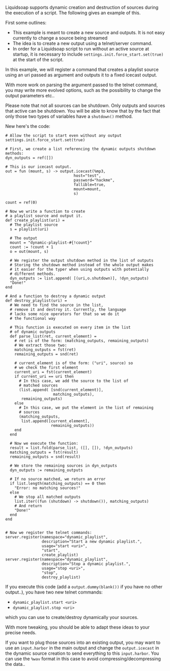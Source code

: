 Liquidsoap supports dynamic creation and destruction of sources 
during the execution of a script. The following gives an example
of this.

First some outlines:

* This example is meant to create a new source and outputs. It is not easy currently to change a source being streamed
* The idea is to create a new output using a telnet/server command.
* In order for a Liquidsoap script to run without an active source at startup, it is necessary to include `settings.init.force_start.set(true)` at the start of the script. 


In this example, we will register a command that creates a playlist source using an uri passed
as argument and outputs it to a fixed icecast output.

With more work on parsing the argument passed to the telnet command,
you may write more evolved options, such as the possibility to change
the output parameters etc..

Please note that not all sources can be shutdown. Only outputs and sources that active can be shutdown.
You will be able to know that by the fact that only those two types of variables have a `shutdown()`
method.

New here's the code:

```liquidsoap
# Allow the script to start even without any output
settings.init.force_start.set(true)

# First, we create a list referencing the dynamic outputs shutdown methods:
dyn_outputs = ref([])

# This is our icecast output.
out = fun (mount, s) -> output.icecast(%mp3,
                              host="test",
                              password="hackme",
                              fallible=true,
                              mount=mount,
                              s)

count = ref(0)

# Now we write a function to create
# a playlist source and output it.
def create_playlist(uri) =
  # The playlist source
  s = playlist(uri)

  # The output
  mount = "dynamic-playlist-#{!count}"
  count := !count + 1
  o = out(mount, s)

  # We register the output shutdown method in the list of outputs
  # Storing the shutdown method instead of the whole output makes
  # it easier for the typer when using outputs with potentially
  # different methods.
  dyn_outputs := list.append( [(uri,o.shutdown)], !dyn_outputs)
  "Done!"
end

# And a function to destroy a dynamic output
def destroy_playlist(uri) = 
  # We need to find the source in the list,
  # remove it and destroy it. Currently, the language
  # lacks some nice operators for that so we do it
  # the functional way

  # This function is executed on every item in the list
  # of dynamic outputs
  def parse_list(ret, current_element) = 
    # ret is of the form: (matching_outputs, remaining_outputs)
    # We extract those two:
    matching_outputs = fst(ret)
    remaining_outputs = snd(ret)

    # current_element is of the form: ("uri", source) so 
    # we check the first element
    current_uri = fst(current_element)
    if current_uri == uri then
      # In this case, we add the source to the list of
      # matched sources
      (list.append( [snd(current_element)], 
                     matching_outputs),
       remaining_outputs)
    else
      # In this case, we put the element in the list of remaining
      # sources
      (matching_outputs,
       list.append([current_element], 
                    remaining_outputs))
    end
  end
    
  # Now we execute the function:
  result = list.fold(parse_list, ([], []), !dyn_outputs)
  matching_outputs = fst(result)
  remaining_outputs = snd(result)

  # We store the remaining sources in dyn_outputs
  dyn_outputs := remaining_outputs

  # If no source matched, we return an error
  if list.length(matching_outputs) == 0 then
    "Error: no matching sources!"
  else
    # We stop all matched outputs
    list.iter((fun (shutdown) -> shutdown()), matching_outputs)
    # And return
    "Done!"
  end
end


# Now we register the telnet commands:
server.register(namespace="dynamic_playlist",
                description="Start a new dynamic playlist.",
                usage="start <uri>",
                "start",
                create_playlist)
server.register(namespace="dynamic_playlist",
                description="Stop a dynamic playlist.",
                usage="stop <uri>",
                "stop",
                destroy_playlist)
```

If you execute this code (add a `output.dummy(blank())` if you have
no other output..), you have two new telnet commands:

* `dynamic_playlist.start <uri>`
* `dynamic_playlist.stop <uri>`

which you can use to create/destroy dynamically your sources.

With more tweaking, you should be able to adapt these ideas to your
precise needs.

If you want to plug those sources into an existing output, you may
want to use an `input.harbor` in the main output and change the
`output.icecast` in the dynamic source creation to send everything to
this `input.harbor`. You can use the `%wav` format in this case to avoid
compressing/decompressing the data..


